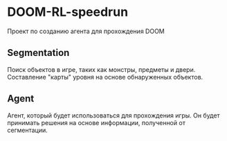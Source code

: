 # DOOM-RL-speedrun

Проект по созданию агента для прохождения DOOM

## Segmentation

Поиск объектов в игре, таких как монстры, предметы и двери. Составление "карты" уровня на основе обнаруженных объектов.

## Agent

Агент, который будет использоваться для прохождения игры. Он будет принимать решения на основе информации, полученной от сегментации.